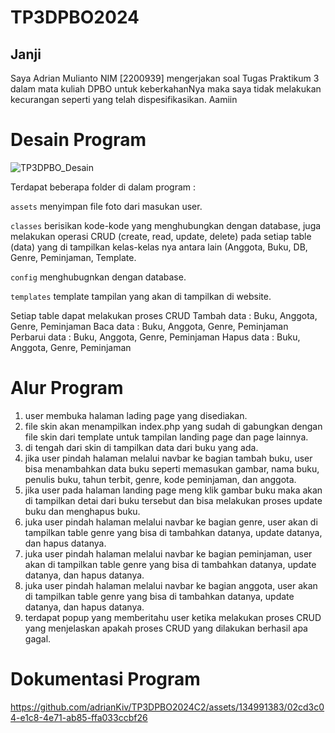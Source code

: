 # TP3DPBO2024
## Janji
Saya Adrian Mulianto NIM [2200939] mengerjakan soal Tugas Praktikum 3 dalam mata kuliah DPBO untuk keberkahanNya maka saya tidak melakukan kecurangan seperti yang telah dispesifikasikan. Aamiin 

# Desain Program
![TP3DPBO_Desain](https://github.com/adrianKiv/TP3DPBO2024C2/assets/134991383/f3f666db-3009-4203-9ce0-8163c6d13ef4)

Terdapat beberapa folder di dalam program :

`assets` menyimpan file foto dari masukan user.

`classes` berisikan kode-kode yang menghubungkan dengan database, juga melakukan operasi CRUD (create, read, update, delete) pada setiap table (data) yang di tampilkan kelas-kelas nya antara lain (Anggota, Buku, DB, Genre, Peminjaman, Template.

`config` menghubugnkan dengan database.

`templates` template tampilan yang akan di tampilkan di website.


Setiap table dapat melakukan proses CRUD 
Tambah data : Buku, Anggota, Genre, Peminjaman
Baca data :  Buku, Anggota, Genre, Peminjaman
Perbarui data :  Buku, Anggota, Genre, Peminjaman
Hapus data :  Buku, Anggota, Genre, Peminjaman

# Alur Program
1. user membuka halaman lading page yang disediakan.
2. file skin akan menampilkan index.php yang sudah di gabungkan dengan file skin dari template untuk tampilan landing page dan page lainnya.
3. di tengah dari skin di tampilkan data dari buku yang ada.
4. jika user pindah halaman melalui navbar ke bagian tambah buku, user bisa menambahkan data buku seperti memasukan gambar, nama buku, penulis buku, tahun terbit, genre, kode peminjaman, dan anggota.
5. jika user pada halaman landing page meng klik gambar buku maka akan di tampilkan detai dari buku tersebut dan bisa melakukan proses update buku dan menghapus buku.
6. juka user pindah halaman melalui navbar ke bagian genre, user akan di tampilkan table genre yang bisa di tambahkan datanya, update datanya, dan hapus datanya.
7. juka user pindah halaman melalui navbar ke bagian peminjaman, user akan di tampilkan table genre yang bisa di tambahkan datanya, update datanya, dan hapus datanya.
8. juka user pindah halaman melalui navbar ke bagian anggota, user akan di tampilkan table genre yang bisa di tambahkan datanya, update datanya, dan hapus datanya.
9. terdapat popup yang memberitahu user ketika melakukan proses CRUD yang menjelaskan apakah proses CRUD yang dilakukan berhasil apa gagal.

# Dokumentasi Program
https://github.com/adrianKiv/TP3DPBO2024C2/assets/134991383/02cd3c04-e1c8-4e71-ab85-ffa033ccbf26

